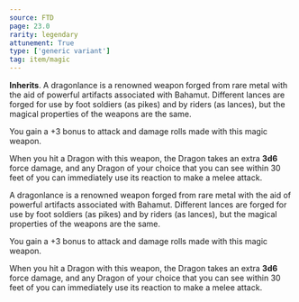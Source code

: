 ```yaml
---
source: FTD
page: 23.0
rarity: legendary
attunement: True
type: ['generic variant']
tag: item/magic
---
```


**Inherits**. A dragonlance is a renowned weapon forged from rare metal with the aid of powerful artifacts associated with Bahamut. Different lances are forged for use by foot soldiers (as pikes) and by riders (as lances), but the magical properties of the weapons are the same.

You gain a +3 bonus to attack and damage rolls made with this magic weapon.

When you hit a Dragon with this weapon, the Dragon takes an extra **3d6** force damage, and any Dragon of your choice that you can see within 30 feet of you can immediately use its reaction to make a melee attack.


A dragonlance is a renowned weapon forged from rare metal with the aid of powerful artifacts associated with Bahamut. Different lances are forged for use by foot soldiers (as pikes) and by riders (as lances), but the magical properties of the weapons are the same.

You gain a +3 bonus to attack and damage rolls made with this magic weapon.

When you hit a Dragon with this weapon, the Dragon takes an extra **3d6** force damage, and any Dragon of your choice that you can see within 30 feet of you can immediately use its reaction to make a melee attack.


